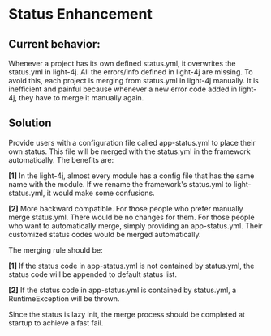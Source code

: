 # Status Enhancement

## Current behavior:

Whenever a project has its own defined status.yml, it overwrites the status.yml in light-4j. All the errors/info defined in light-4j are missing. To avoid this, each project is merging from status.yml in light-4j manually. It is inefficient and painful because whenever a new error code added in light-4j, they have to merge it manually again.

## Solution

Provide users with a configuration file called app-status.yml to place their own status. This file will be merged with the status.yml in the framework automatically. The benefits are:

**[1]** In the light-4j, almost every module has a config file that has the same name with the module. If we rename the framework's status.yml to light-status.yml, it would make some confusions.

**[2]** More backward compatible. For those people who prefer manually merge status.yml. There would be no changes for them. For those people who want to automatically merge, simply providing an app-status.yml. Their customized status codes would be merged automatically.

The merging rule should be:

**[1]** If the status code in app-status.yml is not contained by status.yml, the status code will be appended to default status list.

**[2]** If the status code in app-status.yml is contained by status.yml, a RuntimeException will be thrown. 

Since the status is lazy init, the merge process should be completed at  startup to achieve a fast fail.

